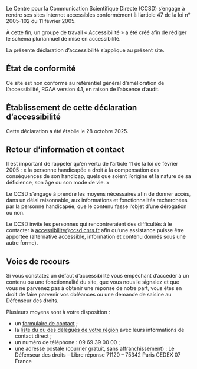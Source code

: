 Le Centre pour la Communication Scientifique Directe (CCSD) s’engage à rendre ses sites internet accessibles
conformément à l’article 47 de la loi n° 2005-102 du 11 février 2005.

À cette fin, un groupe de travail « Accessibilité » a été créé afin de rédiger le schéma pluriannuel de mise en
accessibilité.

La présente déclaration d’accessibilité s’applique au présent site.

## État de conformité
Ce site est non conforme au référentiel général d’amélioration de l’accessibilité, RGAA version 4.1, en
raison de l’absence d’audit.

## Établissement de cette déclaration d’accessibilité
Cette déclaration a été établie le 28 octobre 2025.

## Retour d’information et contact
Il est important de rappeler qu’en vertu de l’article 11 de la loi de février 2005 : « la personne handicapée a droit à
la compensation des conséquences de son handicap, quels que soient l’origine et la nature de sa déficience, son âge ou
son mode de vie. »

Le CCSD s’engage à prendre les moyens nécessaires afin de donner accès, dans un délai raisonnable, aux informations et
fonctionnalités recherchées par la personne handicapée, que le contenu fasse l’objet d’une dérogation ou non.

Le CCSD invite les personnes qui rencontreraient des difficultés à le contacter à accessibilite@ccsd.cnrs.fr afin
qu’une assistance puisse être apportée (alternative accessible, information et contenu donnés sous une autre forme).

## Voies de recours
Si vous constatez un défaut d’accessibilité vous empêchant d’accéder à un contenu ou une fonctionnalité du site, que
vous nous le signalez et que vous ne parvenez pas à obtenir une réponse de notre part, vous êtes en droit de faire
parvenir vos doléances ou une demande de saisine au Défenseur des droits.

Plusieurs moyens sont à votre disposition :

- un [formulaire de contact](https://formulaire.defenseurdesdroits.fr/formulaire_saisine/) ;
- la [liste du ou des délégués de votre région](http://www.defenseurdesdroits.fr/office/) avec leurs informations de contact direct ;
- un numéro de téléphone : 09 69 39 00 00 ;
- une adresse postale (courrier gratuit, sans affranchissement) : Le Défenseur des droits – Libre réponse 71120 – 75342
Paris CEDEX 07 France